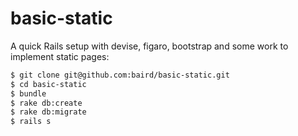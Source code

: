 # basic-static

A quick Rails setup with devise, figaro, bootstrap and some work to implement static pages:
```sh
$ git clone git@github.com:baird/basic-static.git
$ cd basic-static
$ bundle
$ rake db:create
$ rake db:migrate
$ rails s
```